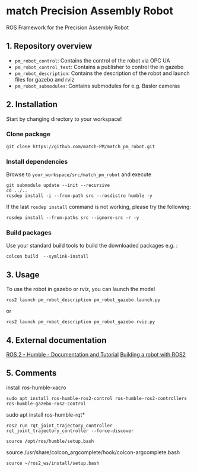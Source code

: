 # match Precision Assembly Robot 
ROS Framework for the Precision Assembly Robot
## 1. Repository overview
* `pm_robot_control`: Contains the control of the robot via OPC UA
* `pm_robot_control_test`: Contains a publisher to control the in gazebo
* `pm_robot_description`: Contains the description of the robot and launch files for gazebo and rviz
* `pm_robot_submodules`: Contains submodules for e.g. Basler cameras

## 2. Installation 
Start by changing directory to your workspace!

### Clone package
```
git clone https://github.com/match-PM/match_pm_robot.git
```
### Install dependencies
Browse to `your_workspace/src/match_pm_robot` and execute
```
git submodule update --init --recursive
cd ../..
rosdep install -i --from-path src --rosdistro humble -y
```
If the last `rosdep install` command is not working, please try the following:
```
rosdep install --from-paths src --ignore-src -r -y
```

### Build packages
Use your standard build tools to build the downloaded packages e.g. : 
```
colcon build  --symlink-install
```


## 3. Usage
To use the robot in gazebo or rviz, you can launch the model

```
ros2 launch pm_robot_description pm_robot_gazebo.launch.py 
```
or
```
ros2 launch pm_robot_description pm_robot_gazebo.rviz.py 
```

## 4. External documentation
[ROS 2 - Humble - Documentation and Tutorial](https://docs.ros.org/en/humble/Tutorials/Beginner-Client-Libraries/Colcon-Tutorial.html)
[Building a robot with ROS2](https://www.youtube.com/@ArticulatedRobotics/playlists)

## 5. Comments
install ros-humble-xacro
```
sudo apt install ros-humble-ros2-control ros-humble-ros2-controllers ros-humble-gazebo-ros2-control
```
sudo apt install ros-humble-rqt*
```
ros2 run rqt_joint_trajectory_controller rqt_joint_trajectory_controller --force-discover

source /opt/ros/humble/setup.bash
```
source /usr/share/colcon_argcomplete/hook/colcon-argcomplete.bash
```
source ~/ros2_ws/install/setup.bash

